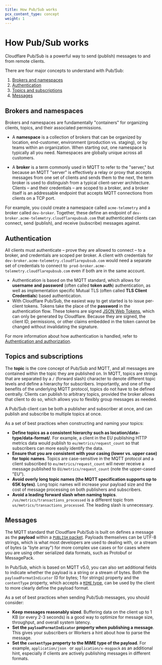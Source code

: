 ```yaml
---
title: How Pub/Sub works
pcx_content_type: concept
weight: 1
---
```


# How Pub/Sub works

Cloudflare Pub/Sub is a powerful way to send (publish) messages to and from remote clients.

There are four major concepts to understand with Pub/Sub:

1. [Brokers and namespaces](#brokers-and-namespaces)
2. [Authentication](#authentication)
3. [Topics and subscriptions](#topics-and-subscriptions)
4. [Messages](#messages)

## Brokers and namespaces

Brokers and namespaces are fundamentally "containers" for organizing clients, topics, and their associated permissions.

- A **namespace** is a collection of brokers that can be organized by location, end-customer, environment (production vs. staging), or by teams within an organization. When starting out, one namespace is typically all you need. Namespaces are globally unique across all customers.

- A **broker** is a term commonly used in MQTT to refer to the "server," but because an MQTT "server" is effectively a relay or proxy that accepts messages from one set of clients and sends them to the next, the term broker is used to distinguish from a typical client-server architecture. Clients – and their credentials – are scoped to a broker, and a broker itself is an addressable endpoint that accepts MQTT connections from clients on a TCP port.

For example, you could create a namespace called `acme-telemetry` and a broker called `dev-broker`. Together, these define an endpoint of `dev-broker.acme-telemetry.cloudflarepubsub.com` that authenticated clients can connect, send (publish), and receive (subscribe) messages against.

## Authentication

All clients must authenticate – prove they are allowed to connect – to a broker, and credentials are scoped per broker. A client with credentials for `dev-broker.acme-telemetry.cloudflarepubsub.com` would need a separate set of credentials to connect to` prod-broker.acme-telemetry.cloudflarepubsub.com` even if both are in the same account.

- Authentication is based on the MQTT standard, which allows for **username and password** (often called **token auth**) authentication, as well as implementation specific Mutual TLS (often called **TLS Client Credentials**) based authentication.
- With Cloudflare Pub/Sub, the easiest way to get started is to issue per-client tokens. Tokens take the place of the **password** in the authentication flow. These tokens are signed [JSON Web Tokens](https://datatracker.ietf.org/doc/html/rfc7519), which can only be generated by Cloudflare. Because they are signed, the client ID, permissions, or other claims embedded in the token cannot be changed without invalidating the signature.

For more information about how authentication is handled, refer to [Authentication and authorization](/pub-sub/platform/authentication-authorization).

## Topics and subscriptions

The **topic** is the core concept of Pub/Sub and MQTT, and all messages are contained within the topic they are published on. In MQTT, topics are strings that are separated by a `/` (forward slash) character to denote different topic levels and define a hierarchy for subscribers. Importantly, and one of the benefits of the underlying MQTT protocol, topics do not have to be defined centrally. Clients can publish to arbitrary topics, provided the broker allows that client to do so, which allows you to flexibly group messages as needed.

A Pub/Sub client can be both a publisher and subscriber at once, and can publish and subscribe to multiple topics at once.

As a set of best practices when constructing and naming your topics:

- **Define topics as a consistent hierarchy such as location/data-type/data-format/**. For example, a client in the EU publishing HTTP metrics data would publish to `eu/metrics/request_count` so that subscribers can more easily identify the data.
- **Ensure that you are consistent with your casing (lower vs. upper case) for topic names**. Topics are case-sensitive in the MQTT protocol and a client subscribed to `eu/metrics/request_count` will never receive a message published to `EU/metrics/request_count` (note the upper-cased "EU").
- **Avoid overly long topic names (the MQTT specification supports up to 65K bytes)**. Long topic names will increase your payload size and the cost of message processing on both publishers and subscribers.
- **Avoid a leading forward slash when naming topics**. `/us/metrics/transactions_processed` is a different topic from `us/metrics/transactions_processed`. The leading slash is unnecessary.

## Messages

The MQTT standard that Cloudflare Pub/Sub is built on defines a message as the **payload** within a [`PUBLISH` packet](https://docs.oasis-open.org/mqtt/mqtt/v5.0/os/mqtt-v5.0-os.html#_Toc3901119). Payloads themselves can be UTF-8 strings, which is what most developers are used to dealing with, or a stream of bytes (a "byte array") for more complex use cases or for cases where you are using other serialized data formats, such as Protobuf or MessagePack.

In Pub/Sub, which is based on MQTT v5.0, you can also set additional fields to indicate whether the payload is a string or a stream of bytes. Both the `payloadFormatIndicator` (0 for bytes; 1 for strings) property and the `contentType` property, which accepts a [`MIME` type](https://www.iana.org/assignments/media-types/media-types.xhtml), can be used by the client to more clearly define the payload format.

As a set of best practices when sending Pub/Sub messages, you should consider:

- **Keep messages reasonably sized**. Buffering data on the client up to 1 KB (or every 2-3 seconds) is a good way to optimize for message size, throughput, and overall system latency.
- **Set the `payloadFormatIndicator` property when publishing a message**. This gives your subscribers or Workers a hint about how to parse the message.
- **Set the `contentType` property to the MIME type of the payload**. For example, `application/json ` or `application/x-msgpack` as an additional hint, especially if clients are actively publishing messages in different formats.
